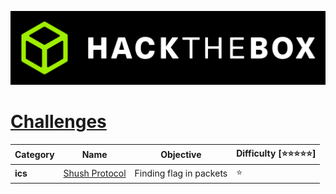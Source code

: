 <p align='center'>
  <img src='./assets/banner.png' alt="HTB">
</p>


# [**Challenges**](#challenges)

| Category | Name                                                  | Objective   | Difficulty [⭐⭐⭐⭐⭐] |
| -------- | ----------------------------------------------------- | ------------------------------------------------------------- | ----------------------- |
| **ics** | [Shush Protocol](ics/Shush%20Protocol%20[Very%20Easy])| Finding flag in packets| ⭐|